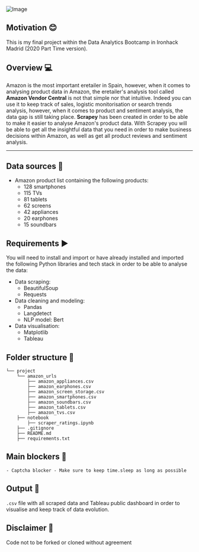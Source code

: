 
![Image](https://user-images.githubusercontent.com/63467553/97612809-2bb8ca00-1a18-11eb-9eb3-65741bc780fb.png)


## Motivation :blush:
This is my final project within the Data Analytics Bootcamp in Ironhack Madrid (2020 Part Time version). 

## Overview :computer:
Amazon is the most important eretailer in Spain, however, when it comes to analysing product data in Amazon, the eretailer's analysis tool called **Amazon Vendor Central** is not that simple nor that intuitive. Indeed you can use it to keep track of sales, logistic monitorisation or search trends analysis, however, when it comes to product and sentiment analysis, the data gap is still taking place. **Scrapey** has been created in order to be able to make it easier to analyse Amazon's product data. With Scrapey you will be able to get all the insightful data that you need in order to make business decisions within Amazon, as well as get all product reviews and sentiment analysis. 

---

## Data sources :scroll:
 - Amazon product list containing the following products:
   - 128 smartphones
   - 115 TVs
   - 81 tablets
   - 62 screens
   - 42 appliances
   - 20 earphones
   - 15 soundbars

## Requirements :arrow_forward:

You will need to install and import or have already installed and imported the following Python libraries and tech stack in order to be able to analyse the data:
- Data scraping:
    - BeautifulSoup
    - Requests
- Data cleaning and modeling:
    - Pandas
    - Langdetect
    - NLP model: Bert
- Data visualisation:
    - Matplotlib
    - Tableau
    
## Folder structure :open_file_folder:
```
└── project   
    └── amazon_urls
        ├── amazon_appliances.csv
        ├── amazon_earphones.csv
        ├── amazon_screen_storage.csv
        ├── amazon_smartphones.csv
        ├── amazon_soundbars.csv
        ├── amazon_tablets.csv
        ├── amazon_tvs.csv
    ├── notebook
        ├── scraper_ratings.ipynb
    ├── .gitignore
    ├── README.md
    ├── requirements.txt
```
## Main blockers :tada:
    - Captcha blocker - Make sure to keep time.sleep as long as possible

## Output :pushpin:
`.csv` file with all scraped data and Tableau public dashboard in order to visualise and keep track of data evolution. 

## Disclaimer :electric_plug:
Code not to be forked or cloned without agreement 


